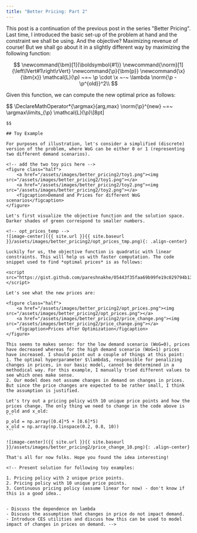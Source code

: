 ```yaml
---
title: "Better Pricing: Part 2"
---
```


This post is a continuation of the previous post in the series "Better Pricing". Last time, I introduced the basic set-up of the problem at hand and the constraint we shall be using. And the objective? Maximizing revenue of course! But we shall go about it in a slightly different way by maximizing the following function:

$$
\newcommand{\bm}[1]{\boldsymbol{#1}}
\newcommand{\norm}[1]{\left\lVert#1\right\rVert}
\newcommand{\p}{\bm{p}}
\newcommand{\x}{\bm{x}}
\mathcal{L}(\p) ~=~ \p \cdot \x ~-~ \lambda \norm{\p - \p^{old}}^2\\
$$

Given this function, we can compute the new optimal price as follows:

$$
\DeclareMathOperator*{\argmax}{arg\,max}
\norm{\p}^{new} ~=~ \argmax\limits_{\p} \mathcal{L}(\p)\\[8pt]
~~~~s.t.~~ \norm{\p^{new}} ~\leq~ 1.05 \cdot \norm{\p^{old}}\\
$$

## Toy Example

For purposes of illustration, let's consider a simplified (discrete) version of the problem, where WoG can be either 0 or 1 (representing two different demand scenarios).

<!-- add the two toy pics here -->
<figure class="half">
    <a href="/assets/images/better_pricing2/toy1.png"><img src="/assets/images/better_pricing2/toy1.png"></a>
    <a href="/assets/images/better_pricing2/toy2.png"><img src="/assets/images/better_pricing2/toy2.png"></a>
    <figcaption>Demand and Prices for different WoG scenarios</figcaption>
</figure>

Let's first visualize the objective function and the solution space. Darker shades of green correspond to smaller numbers.

<!-- opt_prices_temp -->
![image-center]({{ site.url }}{{ site.baseurl }}/assets/images/better_pricing2/opt_prices_tmp.png){: .align-center}

Luckily for us, the objective function is quadratic with linear constraints. This will help us with faster computation. The code snippet used to find *optimal prices* is as follows:

<script src="https://gist.github.com/pareshnakhe/05443f35faa69b99fe19c029794b138c.js"></script>

Let's see what the new prices are:

<figure class="half">
    <a href="/assets/images/better_pricing2/opt_prices.png"><img src="/assets/images/better_pricing2/opt_prices.png"></a>
    <a href="/assets/images/better_pricing2/price_change.png"><img src="/assets/images/better_pricing2/price_change.png"></a>
    <figcaption>Prices after Optimization</figcaption>
</figure>

This seems to makes sense: for the low demand scenario (WoG=0), prices have decreased whereas for the high demand scenario (WoG=1) prices have increased. I should point out a couple of things at this point:
1. The optimal hyperparameter $\lambda$, responsible for penalizing changes in prices, in our basic model, cannot be determined in a methodical way. For this example, I manually tried different values to see which ones make sense.
2. Our model does not assume changes in demand on changes in prices. But since the price changes are expected to be rather small, I think the assumption is justified.

Let's try out a pricing policy with 10 unique price points and how the prices change. The only thing we need to change in the code above is p_old and x_old:
```
p_old = np.array([0.4]*5 + [0.6]*5)
x_old = np.array(np.linspace(0.2, 0.8, 10))
```

![image-center]({{ site.url }}{{ site.baseurl }}/assets/images/better_pricing2/price_change_10.png){: .align-center}

That's all for now folks. Hope you found the idea interesting!

<!-- Present solution for following toy examples:

1. Pricing policy with 2 unique price points.
2. Pricing policy with 10 unique price points.
3. Continuous pricing policy (assume linear for now) - don't know if this is a good idea..


- Discuss the dependence on lambda
- Discuss the assumption that changes in price do not impact demand.
- Introduce CES utilities and discuss how this can be used to model impact of changes in prices on demand. -->
